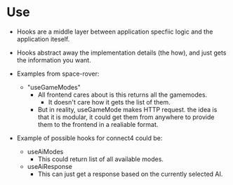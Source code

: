 # Use
- Hooks are a middle layer between application specfiic logic and the application iteself.
- Hooks abstract away the implementation details (the how), and just gets the information you want.
- Examples from space-rover:
    - "useGameModes"
        - All frontend cares about is this returns all the gamemodes.
            - It doesn't care how it gets the list of them.
        - But in reality, useGameMode makes HTTP request. the idea is that it is modular, it could get them from anywhere to provide them to the frontend in a realiable format.

- Example of possible hooks for connect4 could be:
    - useAiModes
        - This could return list of all available modes.
    - useAiResponse
        - This can just get a response based on the currently selected AI.
